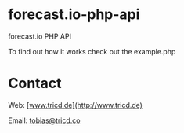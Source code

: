 forecast.io-php-api
===================

forecast.io PHP API

To find out how it works check out the example.php

# Contact

Web: [www.tricd.de](http://www.tricd.de)

Email: tobias@tricd.co